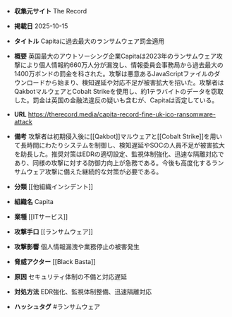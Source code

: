 - **収集元サイト**
The Record

- **掲載日**
2025-10-15

- **タイトル**
Capitaに過去最大のランサムウェア罰金適用

- **概要**
英国最大のアウトソーシング企業Capitaは2023年のランサムウェア攻撃により個人情報約660万人分が漏洩し、情報委員会事務局から過去最大の1400万ポンドの罰金を科された。攻撃は悪意あるJavaScriptファイルのダウンロードから始まり、検知遅延や対応不足が被害拡大を招いた。攻撃者はQakbotマルウェアとCobalt Strikeを使用し、約1テラバイトのデータを窃取した。罰金は英国の金融法違反の疑いも含むが、Capitaは否定している。

- **URL**
https://therecord.media/capita-record-fine-uk-ico-ransomware-attack

- **備考**
攻撃者は初期侵入後に[[Qakbot]]マルウェアと[[Cobalt Strike]]を用いて長時間にわたりシステムを制御し、検知遅延やSOCの人員不足が被害拡大を助長した。推奨対策はEDRの適切設定、監視体制強化、迅速な隔離対応であり、同様の攻撃に対する防御力向上が急務である。今後も高度化するランサムウェア攻撃に備えた継続的な対策が必要である。

- **分類**
[[他組織インシデント]]

- **組織名**
Capita

- **業種**
[[ITサービス]]

- **攻撃手口**
[[ランサムウェア]]

- **攻撃影響**
個人情報漏洩や業務停止の被害発生

- **脅威アクター**
[[Black Basta]]

- **原因**
セキュリティ体制の不備と対応遅延

- **対処方法**
EDR強化、監視体制整備、迅速隔離対応

- **ハッシュタグ**
#ランサムウェア
